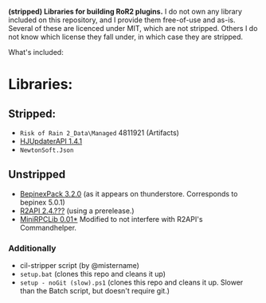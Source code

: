 **(stripped) Libraries for building RoR2 plugins.**
I do not own any library included on this repository, and I provide them free-of-use and as-is. 
Several of these are licenced under MIT, which are not stripped. 
Others I do not know which license they fall under, in which case they are stripped.


What's included:

# Libraries:
## Stripped:
* `Risk of Rain 2_Data\Managed` 4811921 (Artifacts)
* [HJUpdaterAPI 1.4.1](https://thunderstore.io/package/Lodington/HjUpdaterAPI/1.4.1) 
* `NewtonSoft.Json`

## Unstripped
* [BepinexPack 3.2.0](https://thunderstore.io/package/bbepis/BepInExPack/3.2.0/) (as it appears on thunderstore. Corresponds to bepinex 5.0.1)
* [R2API 2.4.???](https://thunderstore.io/package/tristanmcpherson/R2API/) (using a prerelease.)
* [MiniRPCLib 0.01*](https://thunderstore.io/package/wildbook/MiniRpcLib/0.0.1) Modified to not interfere with R2API's Commandhelper.

### Additionally
* cil-stripper script (by @mistername)
* `setup.bat` (clones this repo and cleans it up)
* `setup - noGit (slow).ps1` (clones this repo and cleans it up. Slower than the Batch script, but doesn't require git.)
